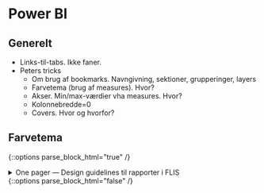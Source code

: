 # Power BI

## Generelt
- Links-til-tabs. Ikke faner.
- Peters tricks
  - Om brug af bookmarks. Navngivning, sektioner, grupperinger, layers
  - Farvetema (brug af measures). Hvor?
  - Akser. Min/max-værdier vha measures. Hvor?
  - Kolonnebredde=0
  - Covers. Hvor og hvorfor?



## Farvetema
<!-- Embed iFrame. PowerPoint: "One pager - Design guidelines til rapporter i FLIS" på OneDrive-->
{::options parse_block_html="true" /}
<details><summary markdown="span">One pager — Design guidelines til rapporter i FLIS</summary>
<center>
<iframe src="https://regionh-my.sharepoint.com/personal/stefan_sajin-henningsen_regionh_dk/_layouts/15/Doc.aspx?sourcedoc={89bc13a3-2f00-4dec-a49c-49033d194d1a}&amp;action=embedview&amp;wdAr=1.7777777&showNavigation=FALSE&wdStart=18&wdEnd=21" width="1000" height="588" frameborder="0" seamless="TRUE" start="18" end="21"></iframe>
</center>  
<br>
</details>
{::options parse_block_html="false" /}
